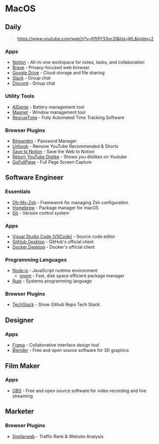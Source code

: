 # MacOS

## Daily
> https://www.youtube.com/watch?v=Kft9Y33oc2I&list=WL&index=2

### Apps
- [Notion](https://www.notion.so/) - All-in-one workspace for notes, tasks, and collaboration
- [Brave](https://brave.com/) - Privacy-focused web browser
- [Google Drive](https://www.google.com/intl/en/drive/) - Cloud storage and file sharing
- [Slack](https://slack.com/) - Group chat
- [Discord](https://discord.com/) - Group chat

### Utility Tools
- [AlDente](https://apphousekitchen.com/) - Battery management tool
- [Magnet](https://magnet.crowdcafe.com/) - Window management tool
- [RescueTime](https://www.rescuetime.com/) - Fully Automated Time Tracking Software

### Browser Plugins
- [Bitwarden](https://chromewebstore.google.com/detail/bitwarden-password-manage/nngceckbapebfimnlniiiahkandclblb) - Password Manager
- [Unhook](https://chromewebstore.google.com/detail/unhook-remove-youtube-rec/khncfooichmfjbepaaaebmommgaepoid) - Remove YouTube Recommended & Shorts
- [Save to Notion](https://chromewebstore.google.com/detail/save-to-notion/ldmmifpegigmeammaeckplhnjbbpccmm) - Save the Web to Notion
- [Return YouTube Dislike](https://chromewebstore.google.com/detail/return-youtube-dislike/gebbhagfogifgggkldgodflihgfeippi) - Shows you dislikes on Youtube
- [GoFullPage](https://chromewebstore.google.com/detail/gofullpage-full-page-scre/fdpohaocaechififmbbbbbknoalclacl) - Full Page Screen Capture

## Software Engineer

### Essentials
- [Oh-My-Zsh](https://ohmyz.sh/) - Framework for managing Zsh configuration
- [Homebrew](https://brew.sh/) - Package manager for macOS
- [Git](https://www.git-scm.com/) - Version control system

### Apps
- [Visual Studio Code (VSCode)](https://code.visualstudio.com/) - Source code editor
- [GitHub Desktop](https://desktop.github.com/) - GitHub's official client
- [Docker Desktop](https://www.docker.com/) - Docker's official client

### Programming Languages
- [Node.js](https://nodejs.org/) - JavaScript runtime environment
  - [pnpm](https://pnpm.io/) - Fast, disk space efficient package manager
- [Rust](https://www.rust-lang.org/) - Systems programming language

### Browser Plugins
- [TechStack](https://chromewebstore.google.com/detail/techstack-show-github-rep/lbhjnhabgddabnagncmcgomggeadlbhh) - Show Github Repo Tech Stack

## Designer

### Apps
- [Figma](https://www.figma.com/) - Collaborative interface design tool
- [Blender](https://www.blender.org/) - Free and open source software for 3D graphics

## Film Maker

### Apps
- [OBS](https://obsproject.com/) - Free and open source software for video recording and live streaming

## Marketer

### Browser Plugins
- [Similarweb](https://www.similarweb.com/) - Traffic Rank & Website Analysis
